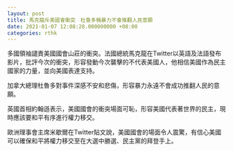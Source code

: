 ```yaml
---
layout: post
title: 馬克龍斥美國會衝突　杜魯多稱暴力不會推翻人民意願
date: 2021-01-07 12:08:28.000000000 +08:00
categories: rthk
---
```


多國領袖譴責美國國會山莊的衝突。法國總統馬克龍在Twitter以英語及法語發布影片，批評今次的衝突，形容發動今次襲擊的不代表美國人，他相信美國作為民主國家的力量，並向美國表達支持。

加拿大總理杜魯多對事件深感不安和悲傷，形容暴力永遠不會成功推翻人民的意願。

英國首相約翰遜表示，美國國會的衝突場面可恥，形容美國代表著世界的民主，現時應該要和平有序進行權力移交。

歐洲理事會主席米歇爾在Twitter貼文說，美國國會的場面令人震驚，有信心美國可以確保和平將權力移交至在大選中勝選、民主黨的拜登手上。
